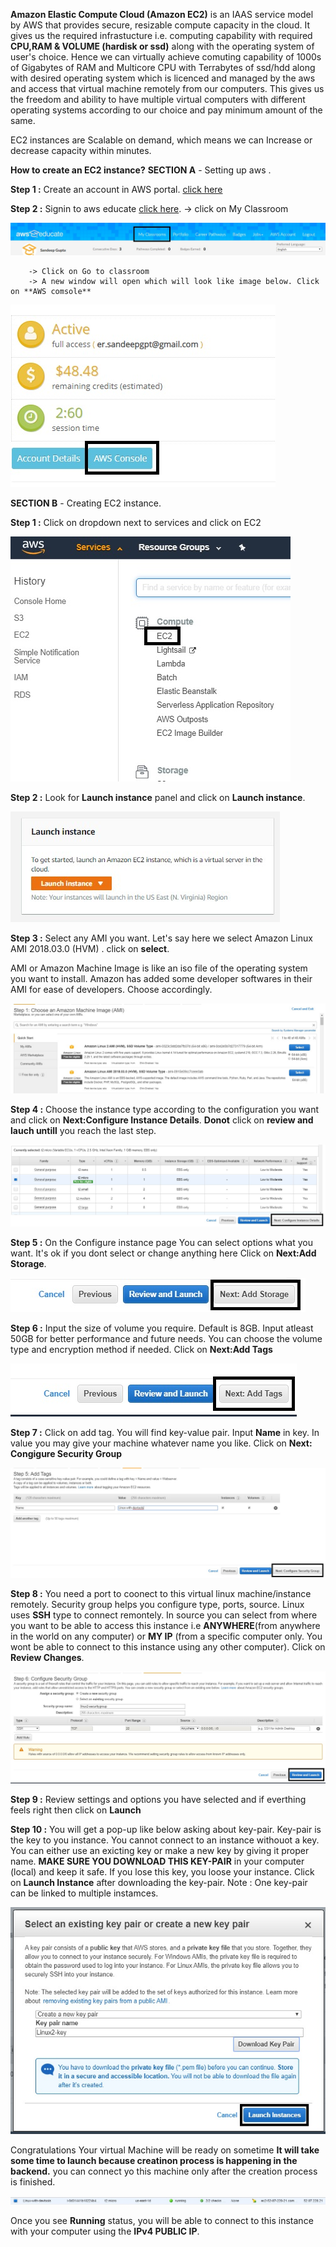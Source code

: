 **Amazon Elastic Compute Cloud (Amazon EC2)** is an IAAS service model by AWS that provides secure, resizable compute capacity in the cloud.
It gives us the required infrastucture i.e. computing capability with required **CPU,RAM & VOLUME (hardisk or ssd)** along with the operating system of user's choice.
Hence we can virtually achieve comuting capability of 1000s of Gigabytes of RAM and Multicore CPU with Terrabytes of ssd/hdd along with desired operating system which is licenced
and managed by the aws and access that virtual machine remotely from our computers. This gives us the freedom and ability to have multiple virtual computers with different
operating systems according to our choice and pay minimum amount of the same.

EC2 instances are Scalable on demand, which means we can Increase or decrease capacity within minutes.

**How to create an EC2 instance?**
**SECTION A** - Setting up aws .

**Step 1 :** Create an account in AWS portal. [click here](https://portal.aws.amazon.com/billing/signup#/start)

**Step 2 :** Signin to aws educate [click here](https://www.awseducate.com/student/s/).
		-> click on My Classroom 

![](img/img1.jpg)

		-> Click on Go to classroom
		-> A new window will open which will look like image below. Click on **AWS comsole**

![](img/ec22.jpg)



**SECTION B** - Creating EC2 instance.



**Step 1 :** Click on dropdown next to services and click on EC2

![](img/ec21.jpg)

**Step 2 :** Look for **Launch instance** panel and click on **Launch instance**.

![](img/ec23.jpg)

**Step 3 :** Select any AMI you want. Let's say here we select Amazon Linux AMI 2018.03.0 (HVM) . click on **select**.

AMI or Amazon Machine Image is like an iso file of the operating system you want to install. Amazon has added some developer softwares in their AMI for ease of developers. Choose accordingly.

![](img/ec24.jpg)

**Step 4 :** Choose the instance type according to the configuration you want and click on **Next:Configure Instance Details**. **Donot** click on **review and lauch untill** you reach the last step.

![](img/ec25.jpg)

**Step 5 :** On the Configure instance page You can select options what you want. It's ok if you dont select or change anything here Click on **Next:Add Storage**.

![](img/ec26.jpg)

**Step 6 :** Input the size of volume you require. Default is 8GB. Input atleast 50GB for better performance and future needs. You can choose the volume type and encryption method if needed. Click on **Next:Add Tags**

![](img/ec27.jpg)

**Step 7 :** Click on add tag. You will find key-value pair. Input **Name** in key. In value you may give your machine whatever name 
you like. Click on **Next: Congigure Security Group**

![](img/ec28.jpg)

**Step 8 :** You need a port to coonect to this virtual linux machine/instance remotely. Security group helps you configure type, ports, source.
Linux uses **SSH** type to connect remontely.
In source you can select from where you want to be able to access this instance i.e **ANYWHERE**(from anywhere in the world on any computer) or **MY IP** (from a specific computer only. You wont be able to connect to this instance using any other computer). Click on **Review Changes**.

![](img/ec29.jpg)

**Step 9 :** Review settings and options you have selected and if everthing feels right then click on **Launch**

**Step 10 :** You will get a pop-up like below asking about key-pair. Key-pair is the key to you instance. You cannot connect to an instance withouot a key. You can either use an exicting key or make a new key by giving it proper name. **MAKE SURE YOU DOWNLOAD THIS KEY-PAIR** in your computer (local) and keep it safe. If you lose this key, you loose your instance. Click on **Launch Instance** after downloading the key-pair. Note : One key-pair can be linked to multiple instamces.

![](img/ec210.jpg)


Congratulations Your virtual Machine will be ready on sometime
**It will take some time to launch because creatinon process is happening in the backend.** you can connect yo this machine only after the creation process is finished.

![](img/ec211.jpg)

Once you see **Running** status, you will be able to connect to this instance with your computer using the **IPv4 PUBLIC IP**.
